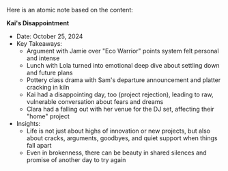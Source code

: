 Here is an atomic note based on the content:

**Kai's Disappointment**

* Date: October 25, 2024
* Key Takeaways:
	+ Argument with Jamie over "Eco Warrior" points system felt personal and intense
	+ Lunch with Lola turned into emotional deep dive about settling down and future plans
	+ Pottery class drama with Sam's departure announcement and platter cracking in kiln
	+ Kai had a disappointing day, too (project rejection), leading to raw, vulnerable conversation about fears and dreams
	+ Clara had a falling out with her venue for the DJ set, affecting their "home" project
* Insights:
	+ Life is not just about highs of innovation or new projects, but also about cracks, arguments, goodbyes, and quiet support when things fall apart
	+ Even in brokenness, there can be beauty in shared silences and promise of another day to try again